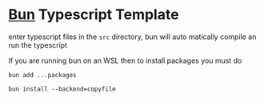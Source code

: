 # [Bun](https://bun.sh) Typescript Template

enter typescript files in the `src` directory,
bun will auto matically compile an run the typescript


If you are running bun on an WSL then to install packages you must do

```
bun add ...packages
```

```
bun install --backend=copyfile
```